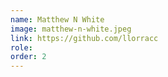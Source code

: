 ```yaml
---
name: Matthew N White
image: matthew-n-white.jpeg
link: https://github.com/llorracc
role:
order: 2
---
```

